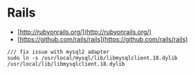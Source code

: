 # Rails  

- [http://rubyonrails.org/](http://rubyonrails.org/)
- [https://github.com/rails/rails](https://github.com/rails/rails)



```
/// fix issue with mysql2 adapter
sudo ln -s /usr/local/mysql/lib/libmysqlclient.18.dylib /usr/local/lib/libmysqlclient.18.dylib
```
